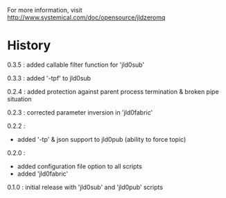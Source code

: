 For more information, visit http://www.systemical.com/doc/opensource/jldzeromq


History
=======

0.3.5 : added callable filter function for 'jld0sub'

0.3.3 : added '-tpf' to jld0sub

0.2.4 : added protection against parent process termination & broken pipe situation

0.2.3 :  corrected parameter inversion in 'jld0fabric'

0.2.2 :

* added '-tp' & json support to jld0pub (ability to force topic)

0.2.0 :

* added configuration file option to all scripts
* added 'jld0fabric'

0.1.0 : initial release with 'jld0sub' and 'jld0pub' scripts
